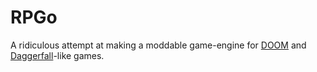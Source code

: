 # RPGo

A ridiculous attempt at making a moddable game-engine for
[DOOM](https://en.wikipedia.org/wiki/Doom_(1993_video_game)) and
[Daggerfall](https://en.wikipedia.org/wiki/The_Elder_Scrolls_II:_Daggerfall)-like
games.
